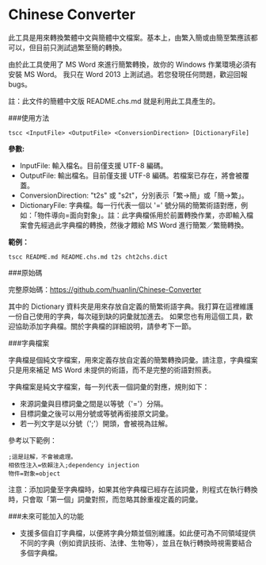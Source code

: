Chinese Converter
=================

此工具是用來轉換繁體中文與簡體中文檔案。基本上，由繁入簡或由簡至繁應該都可以，但目前只測試過繁至簡的轉換。

由於此工具使用了 MS Word 來進行簡繁轉換，故你的 Windows 作業環境必須有安裝 MS Word。
我只在 Word 2013 上測試過。若您發現任何問題，歡迎回報 bugs。

註：此文件的簡體中文版 README.chs.md 就是利用此工具產生的。

###使用方法

    tscc <InputFile> <OutputFile> <ConversionDirection> [DictionaryFile]

**參數:**

 * InputFile: 輸入檔名。目前僅支援 UTF-8 編碼。
 * OutputFile: 輸出檔名。目前僅支援 UTF-8 編碼。若檔案已存在，將會被覆蓋。
 * ConversionDirection: "t2s" 或 "s2t"，分別表示「繁->簡」或「簡->繁」。
 * DictionaryFile: 字典檔。每一行代表一個以 '=' 號分隔的簡繁術語對應，例如：「物件導向=面向對象」。註：此字典檔係用於前置轉換作業，亦即輸入檔案會先經過此字典檔的轉換，然後才餵給 MS Word  進行簡繁／繁簡轉換。


**範例：**

    tscc README.md README.chs.md t2s cht2chs.dict

###原始碼 

完整原始碼：<https://github.com/huanlin/Chinese-Converter>

其中的 Dictionary 資料夾是用來存放自定義的簡繁術語字典。我打算在這裡維護一份自己使用的字典，每次碰到缺的詞彙就加進去。
如果您也有用這個工具，歡迎協助添加字典檔。關於字典檔的詳細說明，請參考下一節。

###字典檔案

字典檔是個純文字檔案，用來定義存放自定義的簡繁轉換詞彙。請注意，字典檔案只是用來補足 MS Word 未提供的術語，而不是完整的術語對照表。

字典檔案是純文字檔案，每一列代表一個詞彙的對應，規則如下：

 * 來源詞彙與目標詞彙之間是以等號（'='）分隔。
 * 目標詞彙之後可以用分號或等號再銜接原文詞彙。
 * 若一列文字是以分號（';'）開頭，會被視為註解。
 
參考以下範例：

    ;這是註解，不會被處理。
    相依性注入=依賴注入;dependency injection
    物件=對象=object

注意：添加詞彙至字典檔時，如果其他字典檔已經存在該詞彙，則程式在執行轉換時，只會取「第一個」詞彙對照，而忽略其餘重複定義的詞彙。

###未來可能加入的功能

 * 支援多個自訂字典檔，以便將字典分類並個別維護。如此便可為不同領域提供不同的字典（例如資訊技術、法律、生物等），並且在執行轉換時視需要結合多個字典檔。
